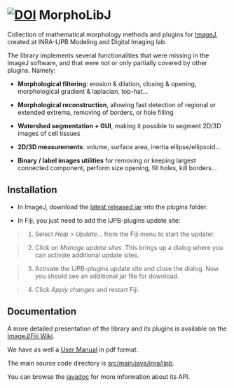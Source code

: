 [![DOI](https://zenodo.org/badge/21349/ijpb/MorphoLibJ.svg)](https://zenodo.org/badge/latestdoi/21349/ijpb/MorphoLibJ)
MorphoLibJ
============

Collection of mathematical morphology methods and plugins for [ImageJ](http://imagej.net/Welcome), created at INRA-IJPB Modeling and Digital Imaging lab.

The library implements several functionalities that were missing in the ImageJ software, and that were not or only partially covered by other plugins. Namely:

* **Morphological filtering**: erosion & dilation, closing & opening, morphological gradient & laplacian, top-hat...

* **Morphological reconstruction**, allowing fast detection of regional or extended extrema, removing of borders, or hole filling

* **Watershed segmentation + GUI**, making it possible to segment 2D/3D images of cell tissues

* **2D/3D measurements**: volume, surface area, inertia ellipse/ellipsoid...

* **Binary / label images utilities** for removing or keeping largest connected component, perform size opening, fill holes, kill borders...

Installation
------------
* In ImageJ, download the [latest released jar](https://github.com/ijpb/MorphoLibJ/releases) into the _plugins_ folder.

* In Fiji, you just need to add the IJPB-plugins update site:

> 1. Select _Help > Update..._ from the Fiji menu to start the updater.

> 2. Click on _Manage update sites_. This brings up a dialog where you can activate additional update sites.

> 3. Activate the IJPB-plugins update site and close the dialog. Now you should see an additional jar file for download.

> 4. Click _Apply changes_ and restart Fiji.

Documentation
-------------

A more detailed presentation of the library and its plugins is available on the [ImageJ/Fiji Wiki](http://imagej.net/MorphoLibJ).

We have as well a [User Manual](https://github.com/ijpb/MorphoLibJ/releases/download/v1.1.1/MorphoLibJ-manual-v1.1.1.pdf) in pdf format.

The main source code directory is [src/main/java/inra/ijpb](http://github.com/ijpb/MorphoLibJ/tree/master/src/main/java/inra/ijpb).

You can browse the [javadoc](http://ijpb.github.io/MorphoLibJ/javadoc/) for more information about its API.
